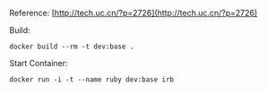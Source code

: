 Reference: [http://tech.uc.cn/?p=2726](http://tech.uc.cn/?p=2726)

Build:

    docker build --rm -t dev:base . 

Start Container:

    docker run -i -t --name ruby dev:base irb
